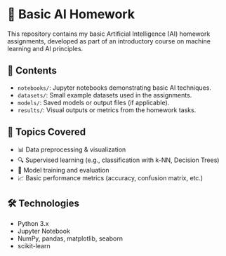 # 🧠 Basic AI Homework

This repository contains my basic Artificial Intelligence (AI) homework assignments, developed as part of an introductory course on machine learning and AI principles.

## 📁 Contents

- `notebooks/`: Jupyter notebooks demonstrating basic AI techniques.
- `datasets/`: Small example datasets used in the assignments.
- `models/`: Saved models or output files (if applicable).
- `results/`: Visual outputs or metrics from the homework tasks.

## 🧪 Topics Covered

- 📊 Data preprocessing & visualization
- 🔍 Supervised learning (e.g., classification with k-NN, Decision Trees)
- 🔁 Model training and evaluation
- 📈 Basic performance metrics (accuracy, confusion matrix, etc.)

## 🛠️ Technologies

- Python 3.x
- Jupyter Notebook
- NumPy, pandas, matplotlib, seaborn
- scikit-learn
